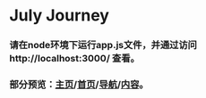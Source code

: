 # July Journey<br>
### 请在node环境下运行app.js文件，并通过访问 http://localhost:3000/ 查看。<br>
### 部分预览：[主页](https://everend.github.io/Dust/preview/index-preview.html)/[首页](https://everend.github.io/Dust/preview/main-preview.html)/[导航](https://everend.github.io/Dust/preview/nav-preview.html)/[内容](https://everend.github.io/Dust/preview/content-preview.html)。
